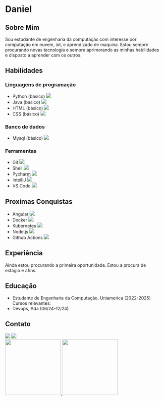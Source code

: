 # Daniel
## Sobre Mim
Sou estudante de engenharia da computação com interesse por computação em nuvem, iot, e aprendizado de maquina. Estou sempre procurando novas tecnologia e sempre aprimorando as minhas habilidades e disposto a aprender com os outros.

## Habilidades
### Linguagens de programação
- Python (básico) <img src="https://cdn.jsdelivr.net/gh/devicons/devicon@latest/icons/python/python-original-wordmark.svg"/>
- Java (básico) <img src="https://cdn.jsdelivr.net/gh/devicons/devicon@latest/icons/java/java-original-wordmark.svg"/>
- HTML (básico) <img src="https://cdn.jsdelivr.net/gh/devicons/devicon@latest/icons/html5/html5-original-wordmark.svg"/>
- CSS (básico) <img src="https://cdn.jsdelivr.net/gh/devicons/devicon@latest/icons/css3/css3-original-wordmark.svg"/>

### Banco de dados
- Mysql (básico) <img src="https://cdn.jsdelivr.net/gh/devicons/devicon@latest/icons/mysql/mysql-original-wordmark.svg"/>

### Ferramentas
- Git <img src="https://cdn.jsdelivr.net/gh/devicons/devicon@latest/icons/git/git-original-wordmark.svg"/>
- Shell <img src="https://cdn.jsdelivr.net/gh/devicons/devicon@latest/icons/bash/bash-plain.svg"/>
- Pycharm <img src="https://cdn.jsdelivr.net/gh/devicons/devicon@latest/icons/pycharm/pycharm-original.svg"/>
- IntellIJ <img src="https://cdn.jsdelivr.net/gh/devicons/devicon@latest/icons/intellij/intellij-original.svg"/>
- VS Code <img src="https://cdn.jsdelivr.net/gh/devicons/devicon@latest/icons/vscode/vscode-original.svg"/>


## Proximas Conquistas
- Angular <img src="https://cdn.jsdelivr.net/gh/devicons/devicon@latest/icons/angular/angular-original.svg"/>
- Docker <img src="https://cdn.jsdelivr.net/gh/devicons/devicon@latest/icons/angular/angular-original.svg"/>
- Kubernetes <img src="https://cdn.jsdelivr.net/gh/devicons/devicon@latest/icons/kubernetes/kubernetes-original-wordmark.svg"/>
- Node.js <img src="https://cdn.jsdelivr.net/gh/devicons/devicon@latest/icons/nodejs/nodejs-original-wordmark.svg"/>
- Github Actions <img src="https://cdn.jsdelivr.net/gh/devicons/devicon@latest/icons/githubactions/githubactions-original.svg"/>

## Experiência

Ainda estou procurando a primeira oportunidade.
Estou a procura de estagio e afins.

## Educação
- Estudante de Engenharia da Computação, Uniamerica (2022-2025)
Cursos relevantes: 
- Devops, Ada (06/24-12/24)

## Contato
<div>
<a href = "mailto:danielguidini2002@gmail.com"><img loading="lazy" src="https://img.shields.io/badge/Gmail-D14836?style=for-the-badge&logo=gmail&logoColor=white" target="_blank"></a>
<a href="https://www.linkedin.com/in/danielguidini/" target="_blank"><img loading="lazy" src="https://img.shields.io/badge/-LinkedIn-%230077B5?style=for-the-badge&logo=linkedin&logoColor=white" target="_blank"></a>   
</div>

<div>
<a href="https://github.com/danielguidini">
<img loading="lazy" height="180em" src="https://github-readme-stats.vercel.app/api/top-langs/?username=danielguidini&layout=compact&langs_count=7&theme=dracula"/>
<img loading="lazy" height="180em" src="https://github-readme-stats.vercel.app/api?username=danielguidini&show_icons=true&theme=dracula&include_all_commits=true&count_private=true"/>
</div>
